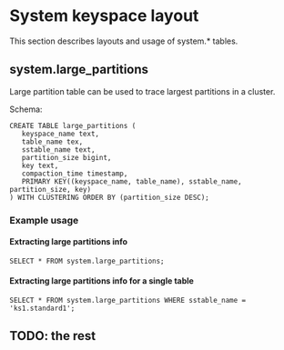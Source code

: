 # System keyspace layout

This section describes layouts and usage of system.* tables.

## system.large\_partitions

Large partition table can be used to trace largest partitions in a cluster.

Schema:
~~~
CREATE TABLE large_partitions (
   keyspace_name text,
   table_name tex,
   sstable_name text,
   partition_size bigint,
   key text,
   compaction_time timestamp,
   PRIMARY KEY((keyspace_name, table_name), sstable_name, partition_size, key)
) WITH CLUSTERING ORDER BY (partition_size DESC);
~~~

### Example usage

#### Extracting large partitions info
~~~
SELECT * FROM system.large_partitions;
~~~

#### Extracting large partitions info for a single table
~~~
SELECT * FROM system.large_partitions WHERE sstable_name = 'ks1.standard1';
~~~

## TODO: the rest
